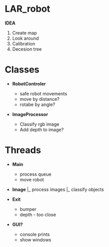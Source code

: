 # LAR_robot

**IDEA**

1. Create map
2. Look around
3. Calibration
4. Decesion tree

# Classes

- **RobotControler**
    - safe robot movements
    - move by distance?
    - rotabe by angle?

- **ImageProcessor**
    - Classify rgb image
    - Add depth to image?


# Threads

- **Main**
    - process queue
    - move robot

- **Image**
|_ process images
|_ classify objects

- **Exit**
    - bumper
    - depth - too close

- **GUI?**
    - console prints
    - show windows
